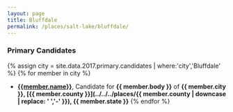 ```yaml
---
layout: page
title: Bluffdale
permalink: /places/salt-lake/bluffdale/
---
```


### Primary Candidates
{% assign city = site.data.2017.primary.candidates | where:'city','Bluffdale' %}
{% for member in city  %}
- <strong>[{{member.name}}](../../../people/{{member.id}})</strong>, Candidate for <strong>{{ member.body }}</strong> of <strong>{{ member.city }}, [{{ member.county }}](../../../places/{{ member.county | downcase | replace: ' ','-' }}), {{ member.state }}</strong>
{% endfor %}

